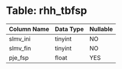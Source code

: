 # Table: rhh_tbfsp

| Column Name | Data Type | Nullable |
|-------------|-----------|----------|
| slmv_ini | tinyint | NO |
| slmv_fin | tinyint | NO |
| pje_fsp | float | YES |
